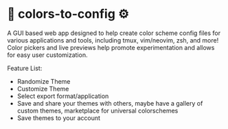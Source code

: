 # 🎨 colors-to-config ⚙️
A GUI based web app designed to help create color scheme config files for various applications and tools, including tmux, vim/neovim, zsh, and more! Color pickers and live previews help promote experimentation and allows for easy user customization.

Feature List:
- Randomize Theme
- Customize Theme
- Select export format/application
- Save and share your themes with others, maybe have a gallery of custom themes, marketplace for universal colorschemes
- Save themes to your account
